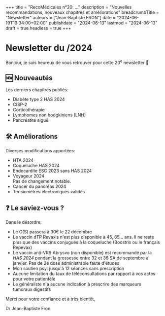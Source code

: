 +++
title = "RecoMédicales n°20:  ..."
description = "Nouvelles recommandations, nouveaux chapitres et améliorations"
breadcrumbTitle = "Newsletter"
auteurs = ["Jean-Baptiste FRON"]
date = "2024-06-19T19:34:00+02:00"
publishdate = "2024-06-13"
lastmod = "2024-06-13"
draft = true
headless = true
+++

# Newsletter du /2024

Bonjour, je suis heureux de vous retrouver pour cette 20<sup>e</sup> newsletter 📰

## 🆕 Nouveautés

Les derniers chapitres publiés:

- Diabète type 2 HAS 2024
- CISP-2
- Corticothérapie
- Lymphomes non hodgkiniens (LNH)
- Pancréatite aiguë

## 🛠️ Améliorations

Diverses modifications apportées:

- HTA 2024
- Coqueluche HAS 2024
- Endocardite ESC 2023 sans HAS 2024
- Voyageur 2024  
  Pas de changement notable.
- Cancer du pancréas 2024
- Tensiomètres électroniques validés

## ❓ Le saviez-vous ?

Dans le désordre:

- Le G(S) passera à 30€ le 22 décembre
- Le vaccin dTP Revaxis n'est plus disponible à 45, 65... ans. Il ne reste plus que des vaccins conjugués à la coqueluche (Boostrix ou le français Repevax)
- Le vaccin anti-VRS Abrysvo (non disponible) est recommandé par la *HAS 2024* pendant la grossesse entre 32 et 36 SA de septembre à janvier. Pas de 2e dose administrable faute d'études
- Mon soutien psy: jusqu'à 12 séances sans prescription
- Aucune limitation du taux de téléconsultations par rapport à vos actes pour votre patientèle
- Le généraliste n'a aucune indication à prescrire des marqueurs tumoraux digestifs

Merci pour votre confiance et à très bientôt,

Dr Jean-Baptiste Fron
